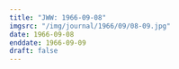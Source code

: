```yaml
---
title: "JWW: 1966-09-08"
imgsrc: "/img/journal/1966/09/08-09.jpg"
date: 1966-09-08
enddate: 1966-09-09
draft: false
---
```


<!-- fix pre-formatted input -->
